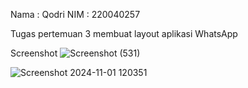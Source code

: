 Nama : Qodri
NIM : 220040257

Tugas pertemuan 3 membuat layout aplikasi WhatsApp

Screenshot
![Screenshot (531)](https://github.com/user-attachments/assets/24adb544-7528-4f96-974d-5608e43d311b)

![Screenshot 2024-11-01 120351](https://github.com/user-attachments/assets/aa4c4880-4ad6-465d-b080-be9433e4cd8e)
